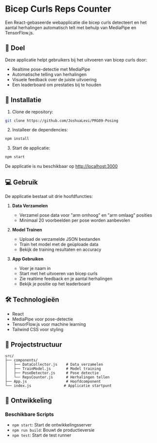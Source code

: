 # Bicep Curls Reps Counter

Een React-gebaseerde webapplicatie die bicep curls detecteert en het aantal herhalingen automatisch telt met behulp van MediaPipe en TensorFlow.js.

## 🎯 Doel

Deze applicatie helpt gebruikers bij het uitvoeren van bicep curls door:
- Realtime pose-detectie met MediaPipe
- Automatische telling van herhalingen
- Visuele feedback over de juiste uitvoering
- Een leaderboard om prestaties bij te houden

## 🚀 Installatie

1. Clone de repository:
```bash
git clone https://github.com/JoshuaLevi/PRG09-Posing
```

2. Installeer de dependencies:
```bash
npm install
```

3. Start de applicatie:
```bash
npm start
```

De applicatie is nu beschikbaar op [http://localhost:3000](http://localhost:3000)

## 💻 Gebruik

De applicatie bestaat uit drie hoofdfuncties:

1. **Data Verzamelen**
   - Verzamel pose data voor "arm omhoog" en "arm omlaag" posities
   - Minimaal 20 voorbeelden per pose worden aanbevolen

2. **Model Trainen**
   - Upload de verzamelde JSON bestanden
   - Train het model met de geüploade data
   - Bekijk de training resultaten en accuracy

3. **App Gebruiken**
   - Voer je naam in
   - Start met het uitvoeren van bicep curls
   - Zie realtime feedback en je aantal herhalingen
   - Bekijk je positie op het leaderboard

## 🛠️ Technologieën

- React
- MediaPipe voor pose-detectie
- TensorFlow.js voor machine learning
- Tailwind CSS voor styling

## 📁 Projectstructuur

```
src/
├── components/
│   ├── DataCollector.js    # Data verzamelen
│   ├── TrainModel.js       # Model training
│   ├── PoseDetector.js     # Pose detectie
│   └── RepsCounter.js      # Herhalingen tellen
├── App.js                  # Hoofdcomponent
└── index.js               # Applicatie startpunt
```

## 🔧 Ontwikkeling

### Beschikbare Scripts

- `npm start`: Start de ontwikkelingsserver
- `npm run build`: Bouwt de productieversie
- `npm test`: Start de test runner

